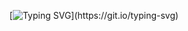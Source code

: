 <div align="center">
  
[![Typing SVG](https://readme-typing-svg.herokuapp.com?font=Inter&weight=700&size=50&pause=1000&color=007EFF&background=BBD7FF00&center=true&vCenter=true&width=1000&height=200&lines=Welcome+to+my+GitHub%2C+buddy.)](https://git.io/typing-svg)

</div>


  


  




<!--<picture>
  <source
    media="(prefers-color-scheme: dark)"
    srcset="https://raw.githubusercontent.com/FacePunch1337/snk/output/github-contribution-grid-snake-dark.svg"
  />
  <source
    media="(prefers-color-scheme: light)"
    srcset="https://raw.githubusercontent.com/FacePunch1337/snk/output/github-contribution-grid-snake.svg"
  />
  <img
    alt="github contribution grid snake animation"
    src="https://raw.githubusercontent.com/FacePunch1337/snk/output/github-contribution-grid-snake.svg"
  />
</picture>-->
